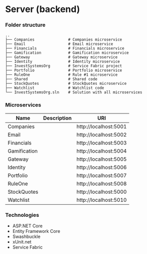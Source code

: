 # Server (backend)

### Folder structure
    ..
    ├── Companies               # Companies microservice
    ├── Email                   # Email microservice
    ├── Financials              # Financials microservice
    ├── Gamification            # Gamification microservice
    ├── Gateway                 # Gateway microservice
    ├── Identity                # Identity microservice
    ├── InvestSystemsOrg        # Service Fabric project
    ├── Portfolio               # Portfolio microservice
    ├── RuleOne                 # Rule #1 microservice
    ├── Shared                  # Shared code
    ├── StockQuotes             # StockQuotes microservice
    ├── Watchlist               # Watchlist code
    └── InvestSystemsOrg.sln    # Solution with all microservices

### Microservices

| Name             | Description                         | URI                    |
|------------------|-------------------------------------|------------------------|
| Companies        |                                     | http://localhost:5001  |
| Email            |                                     | http://localhost:5002  |
| Financials       |                                     | http://localhost:5003  |
| Gamification     |                                     | http://localhost:5004  |
| Gateway          |                                     | http://localhost:5005  |
| Identity         |                                     | http://localhost:5006  |
| Portfolio        |                                     | http://localhost:5007  |
| RuleOne          |                                     | http://localhost:5008  |
| StockQuotes      |                                     | http://localhost:5000  |
| Watchlist        |                                     | http://localhost:5010  |

### Technologies

* ASP.NET Core
* Entity Framework Core
* Swashbuckle
* xUnit.net
* Service Fabric